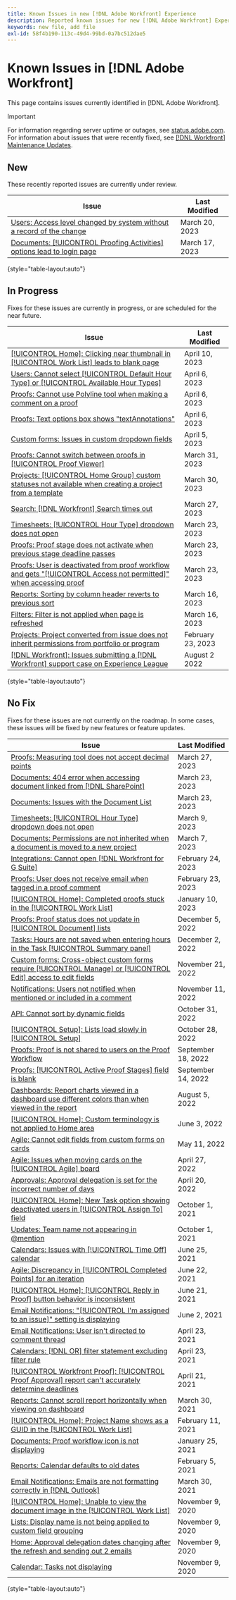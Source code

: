 ```yaml
---
title: Known Issues in new [!DNL Adobe Workfront] Experience
description: Reported known issues for new [!DNL Adobe Workfront] Experience
keywords: new file, add file
exl-id: 58f4b190-113c-49d4-99bd-0a7bc512dae5
---
```

# Known Issues in [!DNL Adobe Workfront]

This page contains issues currently identified in [!DNL Adobe Workfront].

>[!IMPORTANT]
>
>For information regarding server uptime or outages, see [status.adobe.com](https://status.adobe.com). For information about issues that were recently fixed, see [[!DNL Workfront] Maintenance Updates](../maintenance/current-updates.md).

## New

These recently reported issues are currently under review.

| **Issue** | **Last Modified** |
| -----------------------------------------------------------------| ----------------- |
| [Users: Access level changed by system without a record of the change](known-issues-workfront/wf-users-access-level-is-changed.md) | March 20, 2023 |
| [Documents: [!UICONTROL Proofing Activities] options lead to login page](known-issues-workfront/wf-documents-taken-to-login-screen.md) | March 17, 2023 |

{style="table-layout:auto"}

## In Progress

Fixes for these issues are currently in progress, or are scheduled for the near future.

| **Issue** | **Last Modified** |
| -----------------------------------------------------------------| ----------------- |
| [[!UICONTROL Home]: Clicking near thumbnail in [!UICONTROL Work List] leads to blank page](known-issues-workfront/wf-home-clicking-thumbnail-leads-to-blank-page.md) | April 10, 2023 |
| [Users: Cannot select [!UICONTROL Default Hour Type] or [!UICONTROL Available Hour Types]](known-issues-workfront/wf-user-cannot-select-hour-type.md) | April 6, 2023 |
| [Proofs: Cannot use Polyline tool when making a comment on a proof](known-issues-workfront/wf-proof-polyline-tool-does-not-work.md) | April 6, 2023 |
| [Proofs: Text options box shows "textAnnotations"](known-issues-workfront-proof/proof-text-shows-textannotation.md) | April 6, 2023 |
| [Custom forms: Issues in custom dropdown fields](known-issues-workfront/wf-custom-forms-issues-creating-dropdown-fields.md) | April 5, 2023 |
| [Proofs: Cannot switch between proofs in [!UICONTROL Proof Viewer]](known-issues-workfront/wf-proofs-cannot-switch-between-proofs.md) | March 31, 2023 |
| [Projects: [!UICONTROL Home Group] custom statuses not available when creating a project from a template](known-issues-workfront/wf-projects-home-group-statuses-not-available.md) | March 30, 2023 |
| [Search: [!DNL Workfront] Search times out](known-issues-workfront/wf-search-search-times-out.md) | March 27, 2023 |
| [Timesheets: [!UICONTROL Hour Type] dropdown does not open](known-issues-workfront/wf-timesheets-cannot-use-hour-type-dropdown.md) | March 23, 2023 |
| [Proofs: Proof stage does not activate when previous stage deadline passes](known-issues-workfront/wf-proofs-stage-does-not-activate-from-deadline.md) | March 23, 2023 |
| [Proofs: User is deactivated from proof workflow and gets "[!UICONTROL Access not permitted]" when accessing proof](known-issues-workfront/wf-proof-user-deactivated-from-workflow.md) | March 23, 2023 |
| [Reports: Sorting by column header reverts to previous sort](known-issues-workfront/wf-reports-sorting-report-by-header-does-not-stick.md) | March 16, 2023 |
| [Filters: Filter is not applied when page is refreshed](known-issues-workfront/wf-filters-filter-not-applied-when-page-is-refreshed.md) | March 16, 2023 |
| [Projects: Project converted from issue does not inherit permissions from portfolio or program](known-issues-workfront/wf-projects-converted-issue-not-receiving-inherited-permissions.md) | February 23, 2023 |
| [[!DNL Workfront]: Issues submitting a [!DNL Workfront] support case on Experience League](known-issues-workfront/wf-support-issues-submitting-support-case.md) | August 2 2022 |

{style="table-layout:auto"}

## No Fix

Fixes for these issues are not currently on the roadmap. In some cases, these issues will be fixed by new features or feature updates.

| **Issue** | **Last Modified** |
| -----------------------------------------------------------------| ----------------- |
| [Proofs: Measuring tool does not accept decimal points](known-issues-workfront/wf-proofs-measure-not-not-accepting-decimals.md) | March 27, 2023 |
| [Documents: 404 error when accessing document linked from [!DNL SharePoint]](known-issues-workfront/wf-documents-404-when-accessing-document-in-sharepoint.md) | March 23, 2023 |
| [Documents: Issues with the Document List](known-issues-workfront/wf-documents-list-missing-elements.md) | March 23, 2023 |
| [Timesheets: [!UICONTROL Hour Type] dropdown does not open](known-issues-workfront/wf-timesheets-cannot-use-hour-type-dropdown.md) | March 9, 2023 |
| [Documents: Permissions are not inherited when a document is moved to a new project](known-issues-workfront/wf-documents-permissions-not-interited-when-moved.md) | March 7, 2023 |
| [Integrations: Cannot open [!DNL Workfront for G Suite]](known-issues-workfront/wf-integrations-error-when-opening-wf-for-gsuite.md) | February 24, 2023 |
| [Proofs: User does not receive email when tagged in a proof comment](known-issues-workfront-proof/proof-user-not-emailed-when-tagged.md) | February 23, 2023 |
| [[!UICONTROL Home]: Completed proofs stuck in the [!UICONTROL Work List]](known-issues-workfront-proof/completed-proofs-stuck-in-the-work-list.md) | January 10, 2023 |
| [Proofs: Proof status does not update in [!UICONTROL Document] lists](known-issues-workfront/wf-documents-status-not-updating-in-document-list.md) | December 5, 2022 |
| [Tasks: Hours are not saved when entering hours in the Task [!UICONTROL Summary panel]](known-issues-workfront/wf-hours-do-not-save-when-scrolling-summary-panel.md) | December 2, 2022 |
| [Custom forms: Cross-object custom forms require [!UICONTROL Manage] or [!UICONTROL Edit] access to edit fields](known-issues-workfront/wf-custom-form-stuck-in-manage-edit-access.md) | November 21, 2022 |
| [Notifications: Users not notified when mentioned or included in a comment](known-issues-workfront/wf-notif-users-not-receiving-email-or-inapp-notif.md) | November 11, 2022 |
| [API: Cannot sort by dynamic fields](known-issues-workfront/wf-api-cannot-sort-by-dynamic-fields.md) | October 31, 2022 |
| [[!UICONTROL Setup]: Lists load slowly in [!UICONTROL Setup]](known-issues-workfront/wf-setup-lists-load-slowly.md) | October 28, 2022 |
| [Proofs: Proof is not shared to users on the Proof Workflow](known-issues-workfront-proof/proof-user-in-stage-does-not-get-access.md) | September 18, 2022 |
| [Proofs: [!UICONTROL Active Proof Stages] field is blank](known-issues-workfront/wf-documents-stages-do-not-populate-on-proof.md) | September 14, 2022 |
| [Dashboards: Report charts viewed in a dashboard use different colors than when viewed in the report](known-issues-workfront/wf-dashboard-reports-wrong-color.md) | August 5, 2022 |
| [[!UICONTROL Home]: Custom terminology is not applied to Home area](known-issues-workfront/wf-home-custom-term-not-applied-to-home.md) | June 3, 2022 |
| [Agile: Cannot edit fields from custom forms on cards](known-issues-workfront/wf-agile-cannot-edit-fields-custom-cards.md) | May 11, 2022 |
| [Agile: Issues when moving cards on the [!UICONTROL Agile] board](known-issues-workfront/wf-agile-issues-moving-cards.md) | April 27, 2022 |
| [Approvals: Approval delegation is set for the incorrect number of days](known-issues-workfront/wf-approval-delegation-incorrect-number-of-days.md) | April 20, 2022 |
| [[!UICONTROL Home]: New Task option showing deactivated users in [!UICONTROL Assign To] field](known-issues-workfront/wf-home-new-task-option-showing-deactivated-users.md) | October 1, 2021 |
| [Updates: Team name not appearing in @mention](known-issues-workfront/wf-updates-team-name-not-in-mention.md) | October 1, 2021 |
| [Calendars: Issues with [!UICONTROL Time Off] calendar](known-issues-workfront/wf-calendars-issue-time-off.md) | June 25, 2021 |
| [Agile: Discrepancy in [!UICONTROL Completed Points] for an iteration](known-issues-workfront/wf-agile-discrepancy-in-completed-points.md) | June 22, 2021 |
| [[!UICONTROL Home]: [!UICONTROL Reply in Proof] button behavior is inconsistent](known-issues-workfront-proof/reply-in-proof-button-behavior-is-inconsistent.md) | June 21, 2021 |
| [Email Notifications: "[!UICONTROL I'm assigned to an issue]" setting is displaying](known-issues-workfront/wf-email-notif-im-assigned-to-issue-displaying.md) | June 2, 2021 |
| [Email Notifications: User isn't directed to comment thread](known-issues-workfront/wf-email-notif-user-not-directed-to-thread.md) | April 23, 2021 |
| [Calendars: [!DNL OR] filter statement excluding filter rule](known-issues-workfront/wf-calendars-or-filter-statement.md) | April 23, 2021 |
| [[!UICONTROL Workfront Proof]: [!UICONTROL Proof Approval] report can't accurately determine deadlines](known-issues-workfront-proof/proof-approval-report-cant-accurately-determine-deadlines.md) | April 21, 2021 |
| [Reports: Cannot scroll report horizontally when viewing on dashboard](known-issues-workfront/wf-reports-cannot-scroll-horizontally.md) | March 30, 2021 |
| [[!UICONTROL Home]: Project Name shows as a GUID in the [!UICONTROL Work List]](known-issues-workfront/wf-home-project-name-shows-as-guid.md) | February 11, 2021 |
| [Documents: Proof workflow icon is not displaying](known-issues-workfront-proof/proof-workflow-icon-is-not-displaying.md) | January 25, 2021 |
| [Reports: Calendar defaults to old dates](known-issues-workfront/wf-reports-caledar-defaults-to-old-dates.md) | February 5, 2021 |
| [Email Notifications: Emails are not formatting correctly in [!DNL Outlook]](known-issues-workfront/wf-email-notif-not-formatting-in-outlook.md) | March 30, 2021 |
| [[!UICONTROL Home]: Unable to view the document image in the [!UICONTROL Work List]](known-issues-workfront/wf-home-unable-to-view-document-image.md) | November 9, 2020 |
| [Lists: Display name is not being applied to custom field grouping](known-issues-workfront/wf-lists-display-name-not-applied-to-grouping.md) | November 9, 2020 |
| [Home: Approval delegation dates changing after the refresh and sending out 2 emails](known-issues-workfront/wf-home-approval-delegation-dates-changing.md) | November 9, 2020 |
| [Calendar: Tasks not displaying](known-issues-workfront/wf-calendar-tasks-not-displaying.md) | November 9, 2020 |

{style="table-layout:auto"}

